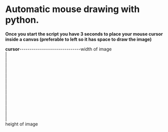 # Automatic mouse drawing with python.
**Once you start the script you have 3 seconds to place your mouse cursor inside a canvas (preferable to left so it has space to draw the image)**


**cursor**------------------------------width of image<br />
|
<br />
|
<br />
|
<br />
|
<br />
|
<br />
|
<br />
|
<br />
|
<br />
|
<br />
|
<br />
|
<br />
|
<br />
|
<br />
height of image
